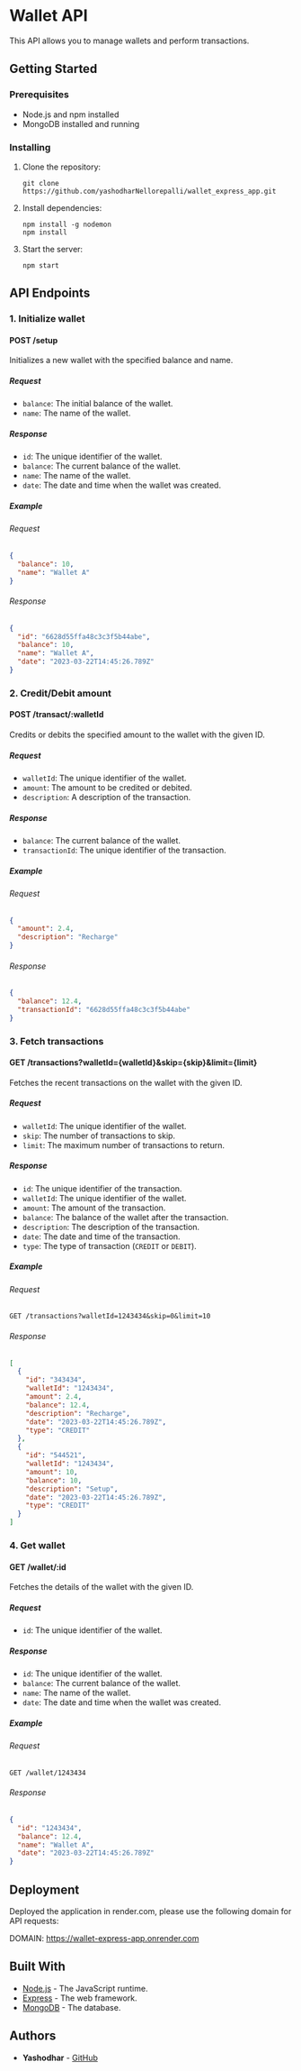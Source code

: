 Wallet API
=========================

This API allows you to manage wallets and perform transactions.

Getting Started
---------------

### Prerequisites

- Node.js and npm installed
- MongoDB installed and running

### Installing

1. Clone the repository:

   ```
   git clone https://github.com/yashodharNellorepalli/wallet_express_app.git
   ```

2. Install dependencies:

   ```
   npm install -g nodemon
   npm install
   ```

3. Start the server:

   ```
   npm start
   ```

API Endpoints
-------------

### 1. Initialize wallet

#### POST /setup

Initializes a new wallet with the specified balance and name.

##### Request

- `balance`: The initial balance of the wallet.
- `name`: The name of the wallet.

##### Response

- `id`: The unique identifier of the wallet.
- `balance`: The current balance of the wallet.
- `name`: The name of the wallet.
- `date`: The date and time when the wallet was created.

##### Example

###### Request

```json
{
  "balance": 10,
  "name": "Wallet A"
}
```

###### Response

```json
{
  "id": "6628d55ffa48c3c3f5b44abe",
  "balance": 10,
  "name": "Wallet A",
  "date": "2023-03-22T14:45:26.789Z"
}
```

### 2. Credit/Debit amount

#### POST /transact/:walletId

Credits or debits the specified amount to the wallet with the given ID.

##### Request

- `walletId`: The unique identifier of the wallet.
- `amount`: The amount to be credited or debited.
- `description`: A description of the transaction.

##### Response

- `balance`: The current balance of the wallet.
- `transactionId`: The unique identifier of the transaction.

##### Example

###### Request

```json
{
  "amount": 2.4,
  "description": "Recharge"
}
```

###### Response

```json
{
  "balance": 12.4,
  "transactionId": "6628d55ffa48c3c3f5b44abe"
}
```

### 3. Fetch transactions

#### GET /transactions?walletId={walletId}&skip={skip}&limit={limit}

Fetches the recent transactions on the wallet with the given ID.

##### Request

- `walletId`: The unique identifier of the wallet.
- `skip`: The number of transactions to skip.
- `limit`: The maximum number of transactions to return.

##### Response

- `id`: The unique identifier of the transaction.
- `walletId`: The unique identifier of the wallet.
- `amount`: The amount of the transaction.
- `balance`: The balance of the wallet after the transaction.
- `description`: The description of the transaction.
- `date`: The date and time of the transaction.
- `type`: The type of transaction (`CREDIT` or `DEBIT`).

##### Example

###### Request

```
GET /transactions?walletId=1243434&skip=0&limit=10
```

###### Response

```json
[
  {
    "id": "343434",
    "walletId": "1243434",
    "amount": 2.4,
    "balance": 12.4,
    "description": "Recharge",
    "date": "2023-03-22T14:45:26.789Z",
    "type": "CREDIT"
  },
  {
    "id": "544521",
    "walletId": "1243434",
    "amount": 10,
    "balance": 10,
    "description": "Setup",
    "date": "2023-03-22T14:45:26.789Z",
    "type": "CREDIT"
  }
]
```

### 4. Get wallet

#### GET /wallet/:id

Fetches the details of the wallet with the given ID.

##### Request

- `id`: The unique identifier of the wallet.

##### Response

- `id`: The unique identifier of the wallet.
- `balance`: The current balance of the wallet.
- `name`: The name of the wallet.
- `date`: The date and time when the wallet was created.

##### Example

###### Request

```
GET /wallet/1243434
```

###### Response

```json
{
  "id": "1243434",
  "balance": 12.4,
  "name": "Wallet A",
  "date": "2023-03-22T14:45:26.789Z"
}
```

Deployment
----------

Deployed the application in render.com, please use the following domain for API requests:

DOMAIN: https://wallet-express-app.onrender.com

Built With
----------

- [Node.js](https://nodejs.org/) - The JavaScript runtime.
- [Express](https://expressjs.com/) - The web framework.
- [MongoDB](https://www.mongodb.com/) - The database.

Authors
-------

- **Yashodhar** - [GitHub](https://github.com/yashodharNellorepalli)